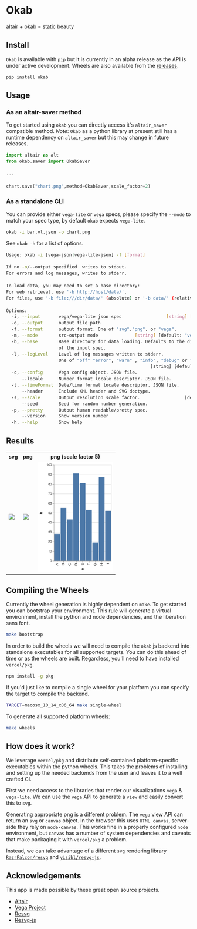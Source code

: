 # Okab

altair + okab = static beauty

## Install

`Okab` is available with `pip` but it is currently in an alpha release as the API is under active development.
Wheels are also available from the [releases](https://github.com/daylinmorgan/okab/releases).

```bash
pip install okab
```

## Usage

### As an altair-saver method

To get started using `okab` you can directly access it's `altair_saver` compatible method.
*Note*: `Okab` as a python library at present still has a runtime dependency on `altair_saver` but this may change in future releases.

```python
import altair as alt
from okab.saver import OkabSaver

...

chart.save("chart.png",method=OkabSaver,scale_factor=2)
```

### As a standalone CLI

You can provide either `vega-lite` or `vega` specs, please specify the `--mode` to match your spec type, by default `okab` expects `vega-lite`.

```bash
okab -i bar.vl.json -o chart.png
```

See `okab -h` for a list of options.

```bash
Usage: okab -i [vega-json|vega-lite-json] -f [format]

If no -o/--output specified  writes to stdout.
For errors and log messages, writes to stderr.

To load data, you may need to set a base directory:
For web retrieval, use '-b http://host/data/'.
For files, use '-b file:///dir/data/' (absolute) or '-b data/' (relative).

Options:
  -i, --input       vega/vega-lite json spec                 [string] [required]
  -o, --output      output file path
  -f, --format      output format. One of "svg","png", or "vega".       [string]
  -m, --mode        src-output mode              [string] [default: "vega-lite"]
  -b, --base        Base directory for data loading. Defaults to the directory
                    of the input spec.                                  [string]
  -l, --logLevel    Level of log messages written to stderr.
                    One of "off" "error", "warn" , "info", "debug" or "trace".
                                                       [string] [default: "off"]
  -c, --config      Vega config object. JSON file.
      --locale      Number format locale descriptor. JSON file.
  -t, --timeFormat  Date/time format locale descriptor. JSON file.
      --header      Include XML header and SVG doctype.
  -s, --scale       Output resolution scale factor.                 [default: 1]
      --seed        Seed for random number generation.
  -p, --pretty      Output human readable/pretty spec.                 [boolean]
      --version     Show version number                                [boolean]
  -h, --help        Show help                                          [boolean]
```

## Results

<table>
  <tr>
    <th> svg </th>
    <th> png </th>
    <th> png (scale factor 5)</th>
    </tr>
    <tr>
    <td><img src="https://raw.githubusercontent.com/daylinmorgan/okab/main/assets/example-bar.svg" height = "300"></td>
    <td><img src="https://raw.githubusercontent.com/daylinmorgan/okab/main/assets/example-bar.png" height = "300"></td>
    <td><img src="https://raw.githubusercontent.com/daylinmorgan/okab/main/assets/example-bar-scaled.png" height="300"></td>
  </tr>
</table>

## Compiling the Wheels

Currently the wheel generation is highly dependent on `make`.
To get started you can bootstrap your environment.
This rule will generate a virtual environment,
install the python and node dependencies,
and the liberation sans font.

```bash
make bootstrap
```

In order to build the wheels we will need to compile the `okab` js backend into standalone executables for all supported targets.
You can do this ahead of time or as the wheels are built.
Regardless, you'll need to have installed `vercel/pkg`.

```bash
npm install -g pkg
```

If you'd just like to compile a single wheel for your platform you can specify the target to compile the backend.

```bash
TARGET=macosx_10_14_x86_64 make single-wheel
```

To generate all supported platform wheels:

```bash
make wheels
```

## How does it work?

We leverage `vercel/pkg` and distribute self-contained platform-specific executables within the python wheels.
This takes the problems of installing and setting up the needed backends from the user and leaves it to a well crafted CI.

First we need access to the libraries that render our visualizations `vega` & `vega-lite`.
We can use the `vega` API to generate a `view` and easily convert this to `svg`.

Generating appropriate png is a different problem. The `vega` view API can return an `svg` or `canvas` object.
In the browser this uses `HTML canvas`, server-side they rely on `node-canvas`.
This works fine in a properly configured `node` environment,
but `canvas` has a number of system dependencies and caveats that make packaging it with `vercel/pkg` a problem.

Instead, we can take advantage of a different `svg` rendering library [`RazrFalcon/resvg`](https://github.com/RazrFalcon/resvg/) and [`yisibl/resvg-js`](https://github.com/yisibl/resvg-js).

## Acknowledgements

This app is made possible by these great open source projects.

- [Altair](https://github.com/altair-viz/altair)
- [Vega Project](https://github.com/vega)
- [Resvg](https://github.com/RazrFalcon/resvg)
- [Resvg-js](https://github.com/yisibl/resvg-js)

